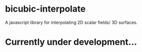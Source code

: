 # bicubic-interpolate
A javascript library for interpolating 2D scalar fields/ 3D surfaces.

# Currently under development...
